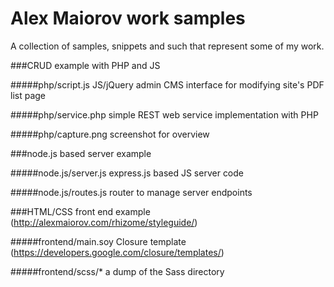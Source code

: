 # Alex Maiorov work samples

A collection of samples, snippets and such that represent some of my work.

###CRUD example with PHP and JS

#####php/script.js
JS/jQuery admin CMS interface for modifying site's PDF list page

#####php/service.php
simple REST web service implementation with PHP

#####php/capture.png
screenshot for overview

###node.js based server example

#####node.js/server.js
express.js based JS server code

#####node.js/routes.js
router to manage server endpoints

###HTML/CSS front end example (http://alexmaiorov.com/rhizome/styleguide/)

#####frontend/main.soy
Closure template (https://developers.google.com/closure/templates/)

#####frontend/scss/*
a dump of the Sass directory

